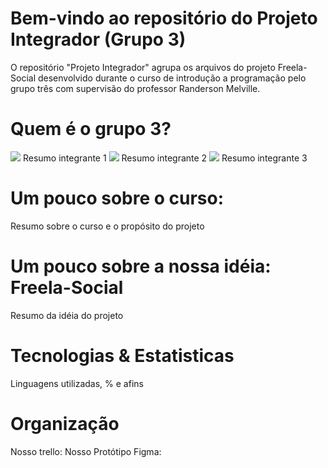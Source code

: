 # Bem-vindo ao repositório do Projeto Integrador (Grupo 3)

O repositório "Projeto Integrador" agrupa os arquivos do projeto Freela-Social desenvolvido durante o curso de introdução a programação pelo grupo três com supervisão do professor Randerson Melville.

# Quem é o grupo 3?

<img src="fotointegrante1."> 
Resumo integrante 1

<img src="fotointegrante2."> 
Resumo integrante 2

<img src="fotointegrante3."> 
Resumo integrante 3

# Um pouco sobre o curso:

Resumo sobre o curso e o propósito do projeto

# Um pouco sobre a nossa idéia: Freela-Social

Resumo da idéia do projeto

# Tecnologias & Estatisticas

Linguagens utilizadas, % e afins

# Organização

Nosso trello:
Nosso Protótipo Figma: 
